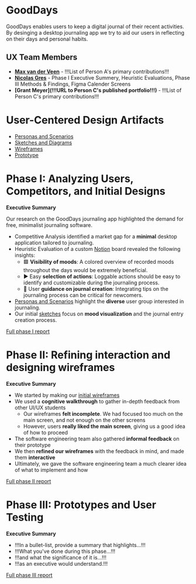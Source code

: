 <!-- !!! NOTE: Delete all parts of this file surrounded by three exclamation marks (including the exclamation marks themselves) and replace them with the appropriate content -- they are only instructions and shouldn't be in your report!!! -->

# GoodDays

<!-- !!!Brief introduction to the project and the problem it is intended to solve!!! -->

GoodDays enables users to keep a digital journal of their recent activities. By desinging a desktop journaling app we try to aid our users in reflecting on their days and personal habits.

## UX Team Members

* **[Max van der Veen](https://github.com/UsabilityEngineering/ux-journal-maxbutevil/)** - !!!List of Person A's primary contributions!!!
* **[Nicolas Gres](https://github.com/UsabilityEngineering/ux-journal-ngres)** - Phase I Executive Summery, Heuristic Evaluations, Phase III Methods & Findings, Figma Calender Screens
* **[Grant Meyer](!!!URL to Person C's published portfolio!!!)** - !!!List of Person C's primary contributions!!!

# User-Centered Design Artifacts
 
<!-- !!!For the following, add a PDF of your artifact to the repository and replace the # with the file name!!! -->

* [Personas and Scenarios](personas/)
* [Sketches and Diagrams](sketches/)
* [Wireframes](wireframes/)
* [Prototype](https://www.figma.com/proto/MV15qgSMwoUglQ5XbrmEDV/Good-Days-Mock-Up?node-id=49-162&starting-point-node-id=49%3A162&t=1n3fUgqVzNShBP2i-1)

# Phase I: Analyzing Users, Competitors, and Initial Designs

**Executive Summary**

Our research on the GoodDays journaling app highlighted the demand for free, minimalist journaling software.

- Competitive Analysis identified a market gap for a **minimal** desktop application tailored to journaling.
- Heuristic Evaluation of a custom [Notion](https://www.notion.so/gres/10b16469034880e590e9e7024b08de15?v=9569263f9390427290fbf03037c3dc3f) board revealed the following insights:
  - 🟩 **Visibility of moods**: A colored overview of recorded moods throughout the days would be extremely beneficial.
  - ▶️ Easy **selection of actions**: Loggable actions should be easy to identify and customizable during the journaling process.
  - 🛟 User **guidance on journal creation**: Integrating tips on the journaling process can be critical for newcomers.
- [Personas and Scenarios](personas/) highlight the **diverse** user group interested in journaling.
- Our initial [sketches](sketches/) focus on **mood visualization** and the journal entry creation process.

[Full phase I report](phaseI/)

# Phase II: Refining interaction and designing wireframes

**Executive Summary**

- We started by making our [initial wireframes](wireframes/)
- We used a **cognitive walkthrough** to gather in-depth feedback from other UI/UX students
  - Our wireframes **felt incomplete**. We had focused too much on the main screen, and not enough on the other screens
  - However, users **really liked the main screen**, giving us a good idea of how to proceed
- The software engineering team also gathered **informal feedback** on their prototype
- We then **refined our wireframes** with the feedback in mind, and made them **interactive**
- Ultimately, we gave the software engineering team a much clearer idea of what to implement and how

[Full phase II report](phaseII/)

# Phase III: Prototypes and User Testing

**Executive Summary**

* !!!In a bullet-list, provide a summary that highlights...!!!
* !!!What you've done during this phase...!!!
* !!!and what the significance of it is...!!!
* !!!as an executive would understand.!!!

[Full phase III report](phaseIII/)
